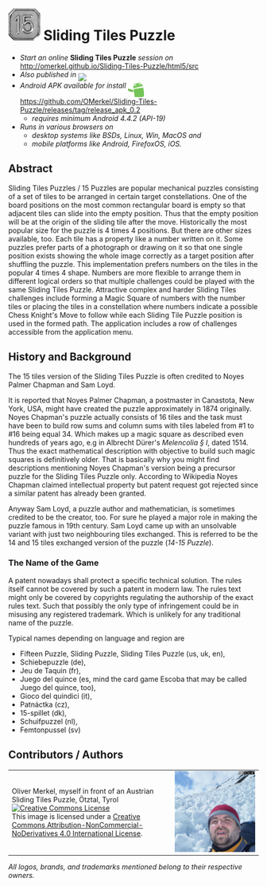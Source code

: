 <img alt="Fifteen Puzzle / Sliding Tiles Puzzle" width="64" src="html5/src/img/icons/tile64.png" /> Sliding Tiles Puzzle
====================

* <em>Start an online</em> <b>Sliding Tiles Puzzle</b> <em>session on</em> http://omerkel.github.io/Sliding-Tiles-Puzzle/html5/src
* <em>Also published in</em> <a href="https://marketplace.firefox.com/app/slidingtiles"><img align="middle" width="150px" src="https://marketplace.cdn.mozilla.net/media/fireplace/img/pretty/marketplace_logo.png" /></a>
* <em>Android APK available for install</em> <img align="top" width="32" src="res/android.gif" /> https://github.com/OMerkel/Sliding-Tiles-Puzzle/releases/tag/release_apk_0.2
    * <em>requires minimum Android 4.4.2 (API-19)</em>
* <em>Runs in various browsers on</em>
    * <em>desktop systems like BSDs, Linux, Win, MacOS and</em>
    * <em>mobile platforms like Android, FirefoxOS, iOS.</em>

Abstract
--------

Sliding Tiles Puzzles / 15 Puzzles are popular mechanical puzzles
consisting of a set of tiles to be arranged in certain target
constellations. One of the board positions on the most common
rectangular board is empty so that adjacent tiles can slide into
the empty position. Thus that the empty position will be at the
origin of the sliding tile after the move. Historically the most
popular size for the puzzle is 4 times 4 positions. But there are
other sizes available, too. Each tile has a property like a number
written on it. Some puzzles prefer parts of a photograph or drawing
on it so that one single position exists showing the whole image
correctly as a target position after shuffling the puzzle. This
implementation prefers numbers on the tiles in the popular 4 times
4 shape. Numbers are more flexible to arrange them in different
logical orders so that multiple challenges could be played with
the same Sliding Tiles Puzzle. Attractive complex and harder
Sliding Tiles challenges include forming a Magic Square of numbers
with the number tiles or placing the tiles in a constellation
where numbers indicate a possible Chess Knight's Move to follow
while each Sliding Tile Puzzle position is used in the formed
path. The application includes a row of challenges accessible
from the application menu.

History and Background
----------------------

<p>The 15 tiles version of the Sliding Tiles Puzzle is often credited to
  Noyes Palmer Chapman and Sam Loyd.</p>
<p>It is reported that Noyes Palmer Chapman, a postmaster in Canastota,
  New York, USA, might have created the puzzle approximately in 1874 originally.
  Noyes Chapman's puzzle actually consists of 16 tiles and the task must have been
  to build row sums and column sums with tiles labeled from #1 to #16 being
  equal 34. Which makes up a magic square as described even hundreds of years
  ago, e.g in Albrecht D&uuml;rer's <em>Melencolia &sect; I</em>, dated 1514.
  Thus the exact mathematical description with objective to build such
  magic squares is definitively older. That is basically why you might find
  descriptions mentioning Noyes Chapman's version being a precursor puzzle
  for the Sliding Tiles Puzzle only. According to Wikipedia Noyes Chapman
  claimed intellectual property but patent request got rejected since
  a similar patent has already been granted.</p>
<p>Anyway Sam Loyd, a puzzle author and mathematician, is sometimes credited
  to be the creator, too. For sure he played a major role in making the puzzle
  famous in 19th century. Sam Loyd came up with an unsolvable variant with just
  two neighbouring tiles exchanged. This is referred to be the 14 and 15 tiles
  exchanged version of the puzzle (<em>14-15 Puzzle</em>).</p>

<h3>The Name of the Game</h3>
<p>A patent nowadays shall protect a specific technical solution. The rules
  itself cannot be covered by such a patent in modern law. The rules text might
  only be covered by copyrights regulating the authorship of the exact
  rules text. Such that possibly the only type of infringement could be in
  misusing any registered trademark. Which is unlikely for any traditional
  name of the puzzle.</p>
<p>Typical names depending on language and region are</p>
<ul>
  <li>Fifteen Puzzle, Sliding Puzzle, Sliding Tiles Puzzle (us, uk, en),</li>
  <li>Schiebepuzzle (de),</li>
  <li>Jeu de Taquin (fr),</li>
  <li>Juego del quince (es, mind the card game Escoba that may be called Juego del quince, too),</li>
  <li>Gioco del quindici (it),</li>
  <li>Patn&aacute;ctka (cz),</li>
  <li>15-spillet (dk),</li>
  <li>Schuifpuzzel (nl),</li>
  <li>Femtonpussel (sv)</li>
</ul>

Contributors / Authors
----------------------

<table>
  <tr>
    <td><p>Oliver Merkel, myself in front of an Austrian Sliding Tiles Puzzle, &Ouml;tztal, Tyrol<br /><a rel="license" href="http://creativecommons.org/licenses/by-nc-nd/4.0/"><img alt="Creative Commons License" style="border-width:0" src="http://i.creativecommons.org/l/by-nc-nd/4.0/88x31.png" /></a><br />This image is licensed under a <a rel="license" href="http://creativecommons.org/licenses/by-nc-nd/4.0/">Creative Commons Attribution-NonCommercial-NoDerivatives 4.0 International License</a>.    
    </p>
    </td>
    <td width="35%"><img width="100%" ondragstart="return false;" alt="Oliver Merkel, myself in front of an Austrian Sliding Tiles Puzzle, Creative Commons License, This image is licensed under a Creative Commons Attribution-NonCommercial-NoDerivatives 4.0 International License." src="html5/src/img/oliver_avalanche_field.jpg" /></td>
  </tr>
</table>

_All logos, brands, and trademarks mentioned belong to their respective owners._
